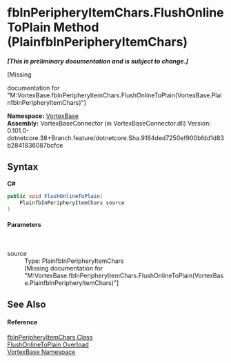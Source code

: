 # fbInPeripheryItemChars.FlushOnlineToPlain Method (PlainfbInPeripheryItemChars)
 _**\[This is preliminary documentation and is subject to change.\]**_

\[Missing <summary> documentation for "M:VortexBase.fbInPeripheryItemChars.FlushOnlineToPlain(VortexBase.PlainfbInPeripheryItemChars)"\]

**Namespace:**&nbsp;<a href="N_VortexBase.md">VortexBase</a><br />**Assembly:**&nbsp;VortexBaseConnector (in VortexBaseConnector.dll) Version: 0.101.0-dotnetcore.38+Branch.feature/dotnetcore.Sha.9184ded7250ef900bfdd1d83b2841836087bcfce

## Syntax

**C#**<br />
``` C#
public void FlushOnlineToPlain(
	PlainfbInPeripheryItemChars source
)
```


#### Parameters
&nbsp;<dl><dt>source</dt><dd>Type: PlainfbInPeripheryItemChars<br />\[Missing <param name="source"/> documentation for "M:VortexBase.fbInPeripheryItemChars.FlushOnlineToPlain(VortexBase.PlainfbInPeripheryItemChars)"\]</dd></dl>

## See Also


#### Reference
<a href="T_VortexBase_fbInPeripheryItemChars.md">fbInPeripheryItemChars Class</a><br /><a href="Overload_VortexBase_fbInPeripheryItemChars_FlushOnlineToPlain.md">FlushOnlineToPlain Overload</a><br /><a href="N_VortexBase.md">VortexBase Namespace</a><br />